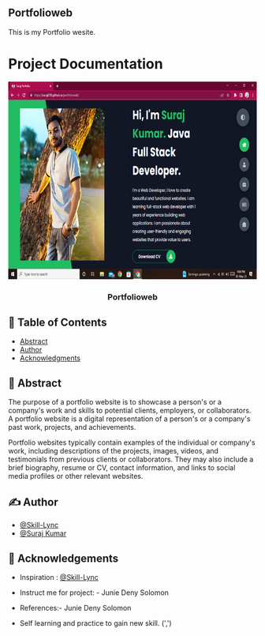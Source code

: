 ## Portfolioweb

This is my Portfolio  wesite.

# Project Documentation
<p align="center">
  <a href="" rel="suraj">
 <img width=700px height=400px src="logo.png" alt="Project logo"></a>
</p>

<h3 align="center">Portfolioweb</h3>


## 📝 Table of Contents
- [Abstract](#abstract)
- [Author](#author)
- [Acknowledgments](#acknowledgement)

## 🧐 Abstract <a name = "abstract"></a>
The purpose of a portfolio website is to showcase a person's or a company's work and skills to potential clients, employers, or collaborators. 
A portfolio website is a digital representation of a person's or a company's past work, projects, and achievements.

Portfolio websites typically contain examples of the individual or company's work, including descriptions of the projects, images, videos, and 
testimonials from previous clients or collaborators. They may also include a brief biography, resume or CV, contact information, and links to social 
media profiles or other relevant websites.

## ✍️ Author <a name = "author"></a>
- [@Skill-Lync]()
- [@Suraj Kumar]()

## 🎉 Acknowledgements <a name = "acknowledgement"></a>
- Inspiration : [@Skill-Lync](https://skill-lync.com/)
- Instruct me for project: - Junie Deny Solomon
- References:- Junie Deny Solomon

- Self learning and practice to gain new skill.    (',')

